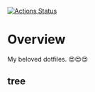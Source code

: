 [![Actions Status](https://github.com/naka-gawa/.dotfiles/.github/workflows/CI/badge.svg)](https://github.com/naka-gawa/.dotfiles/actions)

# Overview
My beloved dotfiles. 😍😍😍

## tree
